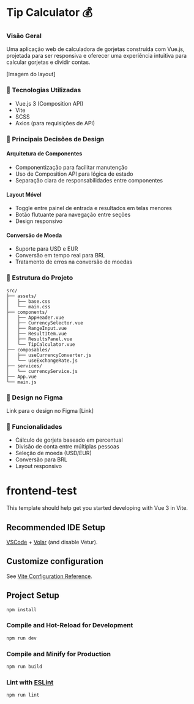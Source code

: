 # Tip Calculator 💰

### Visão Geral
Uma aplicação web de calculadora de gorjetas construída com Vue.js, projetada para ser responsiva e oferecer uma experiência intuitiva para calcular gorjetas e dividir contas.

[Imagem do layout]

### 🚀 Tecnologias Utilizadas

- Vue.js 3 (Composition API)
- Vite
- SCSS
- Axios (para requisições de API)

### 🔑 Principais Decisões de Design
#### Arquitetura de Componentes

- Componentização para facilitar manutenção
- Uso de Composition API para lógica de estado
- Separação clara de responsabilidades entre componentes

#### Layout Móvel

- Toggle entre painel de entrada e resultados em telas menores
- Botão flutuante para navegação entre seções
- Design responsivo

#### Conversão de Moeda

- Suporte para USD e EUR
- Conversão em tempo real para BRL
- Tratamento de erros na conversão de moedas


### 🧩 Estrutura do Projeto
```
src/
├── assets/
│   ├── base.css
│   └── main.css
├── components/
│   ├── AppHeader.vue
│   ├── CurrencySelector.vue
│   ├── RangeInput.vue
│   ├── ResultItem.vue
│   ├── ResultsPanel.vue
│   └── TipCalculator.vue
├── composables/
│   ├── useCurrencyConverter.js
│   └── useExchangeRate.js
├── services/
│   └── currencyService.js
├── App.vue
└── main.js
```

### 🎨 Design no Figma
Link para o design no Figma
[Link]

### 🔧 Funcionalidades

- Cálculo de gorjeta baseado em percentual
- Divisão de conta entre múltiplas pessoas
- Seleção de moeda (USD/EUR)
- Conversão para BRL
- Layout responsivo

# frontend-test

This template should help get you started developing with Vue 3 in Vite.

## Recommended IDE Setup

[VSCode](https://code.visualstudio.com/) + [Volar](https://marketplace.visualstudio.com/items?itemName=Vue.volar) (and disable Vetur).

## Customize configuration

See [Vite Configuration Reference](https://vite.dev/config/).

## Project Setup

```sh
npm install
```

### Compile and Hot-Reload for Development

```sh
npm run dev
```

### Compile and Minify for Production

```sh
npm run build
```

### Lint with [ESLint](https://eslint.org/)

```sh
npm run lint
```
